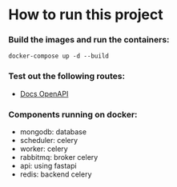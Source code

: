 # How to run this project

### Build the images and run the containers:

```
docker-compose up -d --build
```

### Test out the following routes:

* [Docs OpenAPI](http://127.0.0.1:8000/docs)

### Components running on docker:
- mongodb: database 
- scheduler: celery
- worker: celery
- rabbitmq: broker celery
- api: using fastapi
- redis: backend celery 

